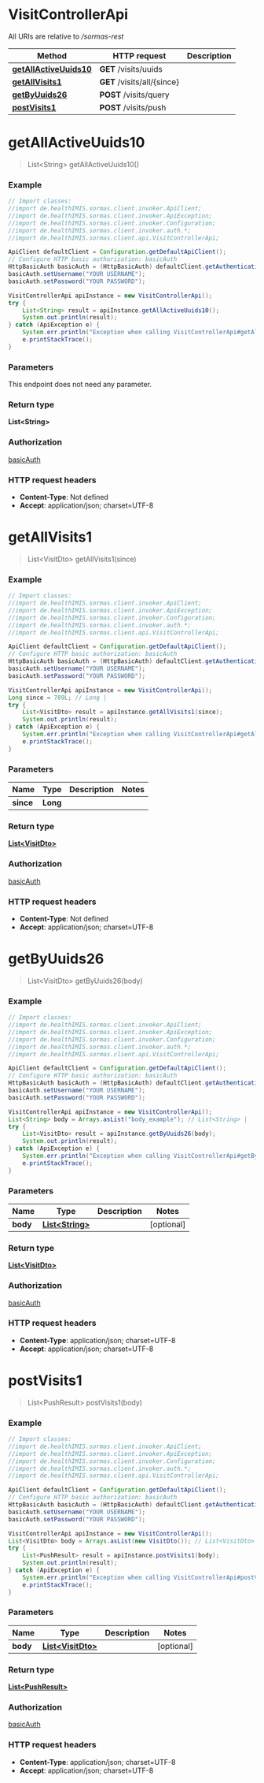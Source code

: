 # VisitControllerApi

All URIs are relative to */sormas-rest*

Method | HTTP request | Description
------------- | ------------- | -------------
[**getAllActiveUuids10**](VisitControllerApi.md#getAllActiveUuids10) | **GET** /visits/uuids | 
[**getAllVisits1**](VisitControllerApi.md#getAllVisits1) | **GET** /visits/all/{since} | 
[**getByUuids26**](VisitControllerApi.md#getByUuids26) | **POST** /visits/query | 
[**postVisits1**](VisitControllerApi.md#postVisits1) | **POST** /visits/push | 

<a name="getAllActiveUuids10"></a>
# **getAllActiveUuids10**
> List&lt;String&gt; getAllActiveUuids10()



### Example
```java
// Import classes:
//import de.healthIMIS.sormas.client.invoker.ApiClient;
//import de.healthIMIS.sormas.client.invoker.ApiException;
//import de.healthIMIS.sormas.client.invoker.Configuration;
//import de.healthIMIS.sormas.client.invoker.auth.*;
//import de.healthIMIS.sormas.client.api.VisitControllerApi;

ApiClient defaultClient = Configuration.getDefaultApiClient();
// Configure HTTP basic authorization: basicAuth
HttpBasicAuth basicAuth = (HttpBasicAuth) defaultClient.getAuthentication("basicAuth");
basicAuth.setUsername("YOUR USERNAME");
basicAuth.setPassword("YOUR PASSWORD");

VisitControllerApi apiInstance = new VisitControllerApi();
try {
    List<String> result = apiInstance.getAllActiveUuids10();
    System.out.println(result);
} catch (ApiException e) {
    System.err.println("Exception when calling VisitControllerApi#getAllActiveUuids10");
    e.printStackTrace();
}
```

### Parameters
This endpoint does not need any parameter.

### Return type

**List&lt;String&gt;**

### Authorization

[basicAuth](../README.md#basicAuth)

### HTTP request headers

 - **Content-Type**: Not defined
 - **Accept**: application/json; charset=UTF-8

<a name="getAllVisits1"></a>
# **getAllVisits1**
> List&lt;VisitDto&gt; getAllVisits1(since)



### Example
```java
// Import classes:
//import de.healthIMIS.sormas.client.invoker.ApiClient;
//import de.healthIMIS.sormas.client.invoker.ApiException;
//import de.healthIMIS.sormas.client.invoker.Configuration;
//import de.healthIMIS.sormas.client.invoker.auth.*;
//import de.healthIMIS.sormas.client.api.VisitControllerApi;

ApiClient defaultClient = Configuration.getDefaultApiClient();
// Configure HTTP basic authorization: basicAuth
HttpBasicAuth basicAuth = (HttpBasicAuth) defaultClient.getAuthentication("basicAuth");
basicAuth.setUsername("YOUR USERNAME");
basicAuth.setPassword("YOUR PASSWORD");

VisitControllerApi apiInstance = new VisitControllerApi();
Long since = 789L; // Long | 
try {
    List<VisitDto> result = apiInstance.getAllVisits1(since);
    System.out.println(result);
} catch (ApiException e) {
    System.err.println("Exception when calling VisitControllerApi#getAllVisits1");
    e.printStackTrace();
}
```

### Parameters

Name | Type | Description  | Notes
------------- | ------------- | ------------- | -------------
 **since** | **Long**|  |

### Return type

[**List&lt;VisitDto&gt;**](VisitDto.md)

### Authorization

[basicAuth](../README.md#basicAuth)

### HTTP request headers

 - **Content-Type**: Not defined
 - **Accept**: application/json; charset=UTF-8

<a name="getByUuids26"></a>
# **getByUuids26**
> List&lt;VisitDto&gt; getByUuids26(body)



### Example
```java
// Import classes:
//import de.healthIMIS.sormas.client.invoker.ApiClient;
//import de.healthIMIS.sormas.client.invoker.ApiException;
//import de.healthIMIS.sormas.client.invoker.Configuration;
//import de.healthIMIS.sormas.client.invoker.auth.*;
//import de.healthIMIS.sormas.client.api.VisitControllerApi;

ApiClient defaultClient = Configuration.getDefaultApiClient();
// Configure HTTP basic authorization: basicAuth
HttpBasicAuth basicAuth = (HttpBasicAuth) defaultClient.getAuthentication("basicAuth");
basicAuth.setUsername("YOUR USERNAME");
basicAuth.setPassword("YOUR PASSWORD");

VisitControllerApi apiInstance = new VisitControllerApi();
List<String> body = Arrays.asList("body_example"); // List<String> | 
try {
    List<VisitDto> result = apiInstance.getByUuids26(body);
    System.out.println(result);
} catch (ApiException e) {
    System.err.println("Exception when calling VisitControllerApi#getByUuids26");
    e.printStackTrace();
}
```

### Parameters

Name | Type | Description  | Notes
------------- | ------------- | ------------- | -------------
 **body** | [**List&lt;String&gt;**](String.md)|  | [optional]

### Return type

[**List&lt;VisitDto&gt;**](VisitDto.md)

### Authorization

[basicAuth](../README.md#basicAuth)

### HTTP request headers

 - **Content-Type**: application/json; charset=UTF-8
 - **Accept**: application/json; charset=UTF-8

<a name="postVisits1"></a>
# **postVisits1**
> List&lt;PushResult&gt; postVisits1(body)



### Example
```java
// Import classes:
//import de.healthIMIS.sormas.client.invoker.ApiClient;
//import de.healthIMIS.sormas.client.invoker.ApiException;
//import de.healthIMIS.sormas.client.invoker.Configuration;
//import de.healthIMIS.sormas.client.invoker.auth.*;
//import de.healthIMIS.sormas.client.api.VisitControllerApi;

ApiClient defaultClient = Configuration.getDefaultApiClient();
// Configure HTTP basic authorization: basicAuth
HttpBasicAuth basicAuth = (HttpBasicAuth) defaultClient.getAuthentication("basicAuth");
basicAuth.setUsername("YOUR USERNAME");
basicAuth.setPassword("YOUR PASSWORD");

VisitControllerApi apiInstance = new VisitControllerApi();
List<VisitDto> body = Arrays.asList(new VisitDto()); // List<VisitDto> | 
try {
    List<PushResult> result = apiInstance.postVisits1(body);
    System.out.println(result);
} catch (ApiException e) {
    System.err.println("Exception when calling VisitControllerApi#postVisits1");
    e.printStackTrace();
}
```

### Parameters

Name | Type | Description  | Notes
------------- | ------------- | ------------- | -------------
 **body** | [**List&lt;VisitDto&gt;**](VisitDto.md)|  | [optional]

### Return type

[**List&lt;PushResult&gt;**](PushResult.md)

### Authorization

[basicAuth](../README.md#basicAuth)

### HTTP request headers

 - **Content-Type**: application/json; charset=UTF-8
 - **Accept**: application/json; charset=UTF-8

